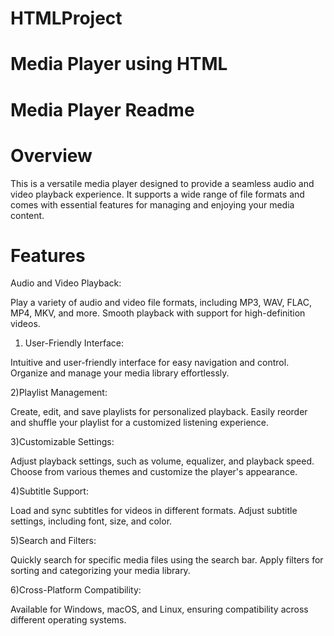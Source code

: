 # HTMLProject
# Media Player using HTML


# Media Player Readme

# Overview

This is a versatile media player designed to provide a seamless audio and video playback experience. It supports a wide range of file formats and comes with essential features for managing and enjoying your media content.

# Features

Audio and Video Playback:

Play a variety of audio and video file formats, including MP3, WAV, FLAC, MP4, MKV, and more.
Smooth playback with support for high-definition videos.

1) User-Friendly Interface:

Intuitive and user-friendly interface for easy navigation and control.
Organize and manage your media library effortlessly.

2)Playlist Management:

Create, edit, and save playlists for personalized playback.
Easily reorder and shuffle your playlist for a customized listening experience.

3)Customizable Settings:

Adjust playback settings, such as volume, equalizer, and playback speed.
Choose from various themes and customize the player's appearance.

4)Subtitle Support:

Load and sync subtitles for videos in different formats.
Adjust subtitle settings, including font, size, and color.

5)Search and Filters:

Quickly search for specific media files using the search bar.
Apply filters for sorting and categorizing your media library.

6)Cross-Platform Compatibility:

Available for Windows, macOS, and Linux, ensuring compatibility across different operating systems.

